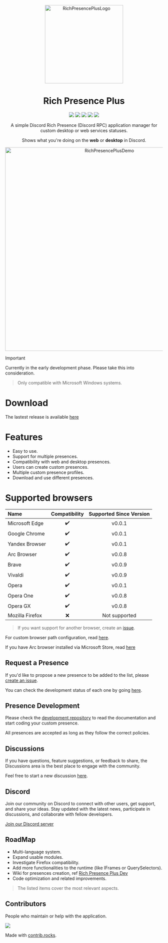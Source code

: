 <p align="center">
<img src="https://raw.githubusercontent.com/manucabral/RichPresencePlus/refs/heads/main/assets/logo.svg?raw=true" width="250" title="RichPresencePlusLogo">
</p>


<h1 align="center">Rich Presence Plus</h1>

<div align="center">
    <img src="https://img.shields.io/badge/version-0.0.9-blue" />
    <img src="https://img.shields.io/github/downloads/manucabral/RichPresencePlus/total" />
    <img src="https://img.shields.io/github/contributors/manucabral/RichPresencePlus" />
    <img src="https://img.shields.io/github/license/manucabral/RichPresencePlus" />
    <img src="https://img.shields.io/github/commit-activity/m/manucabral/RichPresencePlus" />
</div>


<p align="center">
A simple Discord Rich Presence (Discord RPC) application manager for custom desktop or web services statuses.
</p>

<p align="center">
Shows what you're doing on the <b>web</b> or <b>desktop</b> in Discord.
</p>


<p align="center">
<img src="https://github.com/manucabral/RichPresencePlus/blob/main/assets/demov0.0.5.gif" width="650" title="RichPresencePlusDemo">
</p>

> [!IMPORTANT]  
> Currently in the early development phase. Please take this into consideration.

> Only compatible with Microsoft Windows systems.

# Download
The lastest release is available [here](https://github.com/manucabral/RichPresencePlus/releases)

# Features
- Easy to use.
- Support for multiple presences.
- Compatibility with web and desktop presences.
- Users can create custom presences.
- Multiple custom presence profiles.
- Download and use different presences.

# Supported browsers

| Name | Compatibility | Supported Since Version |
| :---  | :---: |  :---: |
| Microsoft Edge   | ✔️ |  v0.0.1  |
| Google Chrome    | ✔️ |  v0.0.1  |
| Yandex Browser   | ✔️ |  v0.0.1  |
| Arc Browser      | ✔️ |  v0.0.8  |
| Brave            | ✔️ |  v0.0.9  |
| Vivaldi          | ✔️ |  v0.0.9  |
| Opera            | ✔️ |  v0.0.1  |
| Opera One        | ✔️ |  v0.0.8  |
| Opera GX         | ✔️ |  v0.0.8  |    
| Mozilla Firefox  | ❌ |  Not supported   |
> If you want support for another browser, create an [issue](https://github.com/manucabral/RichPresencePlus/issues/new/choose).

For custom browser path configuration, read [here](https://github.com/manucabral/RichPresencePlus/blob/main/docs/CUSTOM_BROWSER_PATH.md).

If you have Arc browser installed via Microsoft Store, read [here](https://github.com/manucabral/RichPresencePlus/blob/main/docs/ARC_BROWSER_MICROSOFT_STORE.md)

## Request a Presence
If you'd like to propose a new presence to be added to the list, please [create an issue](https://github.com/manucabral/RichPresencePlus/issues/new/choose).

You can check the development status of each one by going [here](https://github.com/users/manucabral/projects/4).

## Presence Development
Please check the [development repository](https://github.com/manucabral/RichPresencePlusDev) to read the documentation and start coding your custom presence.

All presences are accepted as long as they follow the correct policies.

## Discussions
If you have questions, feature suggestions, or feedback to share, the Discussions area is the best place to engage with the community.

Feel free to start a new discussion [here](https://github.com/manucabral/RichPresencePlus/discussions).

## Discord
Join our community on Discord to connect with other users, get support, and share your ideas. Stay updated with the latest news, participate in discussions, and collaborate with fellow developers.

[Join our Discord server](https://discord.gg/NjXFRqWarc)

## RoadMap
- Multi-language system.
- Expand usable modules.
- Investigate Firefox compatibility.
- Add more functionalities to the runtime (like IFrames or QuerySelectors).
- Wiki for presences creation, ref [Rich Presence Plus Dev](https://github.com/manucabral/RichPresencePlusDev)
- Code optimization and related improvements.
> The listed items cover the most relevant aspects.

## Contributors
People who maintain or help with the application.

<a href="https://github.com/manucabral/richpresenceplus/graphs/contributors">
  <img src="https://contrib.rocks/image?repo=manucabral/richpresenceplus" />
</a>

Made with [contrib.rocks](https://contrib.rocks).
